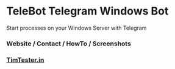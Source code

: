 # TeleBot Telegram Windows Bot


Start processes on your Windows Server with Telegram


### Website / Contact / HowTo / Screenshots
### [TimTester.in](https://timtester.in/programs/telebot/)

